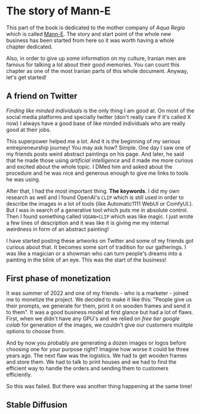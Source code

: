 # The story of Mann-E

This part of the book is dedicated to the mother company of _Aqua Regia_ which is called [Mann-E](https://mann-e.com). The story and start point of the whole new business has been started from here so it was worth having a whole chapter dedicated. 

Also, in order to give up some information on my culture, Iranian men are famous for talking a lot about their good memories. You can count this chapter as one of the most Iranian parts of this whole document. Anyway, let's get started!

## A friend on Twitter

_Finding like minded individuals_ is the only thing I am good at. On most of the social media platforms and specially twitter (don't really care if it's called X now) I always have a good base of like minded individuals who are really good at their jobs. 

This superpower helped me a lot. And it is the beginning of my serious entrepreneurship journey! You may ask how? Simple. One day I saw one of my friends posts weird abstract paintings on his page. And later, he said that he made those using _artificial intelligence_ and it made me more curious and excited about the whole topic. I DMed him and asked about the procedure and he was nice and generous enough to give me links to tools he was using. 

After that, I had the most important thing. __The keywords__. I did my own research as well and I found OpenAI's `CLIP` which is still used in order to describe the images in a lot of tools (like Automatic1111 WebUI or ComfyUI.). But I was in search of a generative tool which puts me in absolute control. Then I found something called `VQGAN+CLIP` which was like magic. I just wrote a few lines of description and it was like it is giving me my internal weirdness in form of an abstract painting!

I have started posting these artworks on Twitter and some of my friends got curious about that. It becomes some sort of tradition for our gatherings. I was like a magician or a showman who can turn people's dreams into a painting in the blink of an eye. This was the start of the business!

## First phase of monetization

It was summer of 2022 and one of my friends - who is a marketer - joined me to monetize the project. We decided to make it like this: "People give us their prompts, we generate for them, print it on wooden frames and send it to them". It was a good business model at first glance but had a lot of flaws. First, when we didn't have any GPU's and we relied on _free tier google colab_ for generation of the images, we couldn't give our customers mulitple options to choose from. 

And by now you probably are generating a dozen images or logos before choosing one for your purpose right? Imagine how worse it could be three years ago. The next flaw was the logistics. We had to get wooden frames and store them. We had to talk to print houses and we had to find the efficient way to handle the orders and sending them to customers efficiently. 

So this was failed. But there was another thing happening at the same time!

## Stable Diffusion